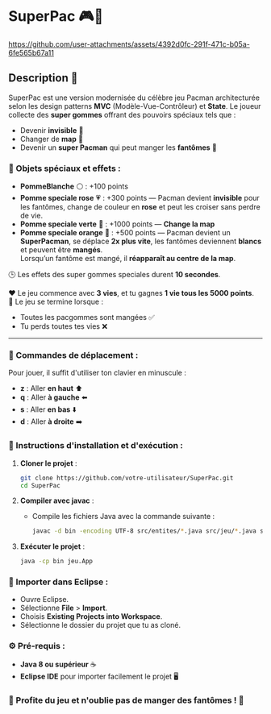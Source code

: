# SuperPac 🎮👾

https://github.com/user-attachments/assets/4392d0fc-291f-471c-b05a-6fe565b67a11
 
## Description 📝
SuperPac est une version modernisée du célèbre jeu Pacman architecturée selon les design patterns **MVC** (Modèle-Vue-Contrôleur) et **State**.
Le joueur collecte des **super gommes** offrant des pouvoirs spéciaux tels que :
- Devenir **invisible** 👻
- Changer de **map** 🔄
- Devenir un **super Pacman** qui peut manger les **fantômes** 👹

### 🍎 Objets spéciaux et effets :
- **PommeBlanche** ⚪ : +100 points  
- **Pomme speciale rose** 💗 : +300 points — Pacman devient **invisible** pour les fantômes, change de couleur en **rose** et peut les croiser sans perdre de vie.
- **Pomme speciale verte** 💚 : +1000 points — **Change la map**
- **Pomme speciale orange** 🧡 : +500 points — Pacman devient un **SuperPacman**, se déplace **2x plus vite**, les fantômes deviennent **blancs** et peuvent être **mangés**.  
  Lorsqu’un fantôme est mangé, il **réapparaît au centre de la map**.   

🕒 Les effets des super gommes speciales durent **10 secondes**.  

❤️ Le jeu commence avec **3 vies**, et tu gagnes **1 vie tous les 5000 points**.  
🎯 Le jeu se termine lorsque :  
- Toutes les pacgommes sont mangées ✅  
- Tu perds toutes tes vies ❌  

---

### 🔑 Commandes de déplacement :
Pour jouer, il suffit d'utiliser ton clavier en minuscule :
- **z** : Aller **en haut** ⬆️
- **q** : Aller **à gauche** ⬅️
- **s** : Aller **en bas** ⬇️
- **d** : Aller **à droite** ➡️

### 📜 Instructions d'installation et d'exécution :
1. **Cloner le projet** :
   ```bash
   git clone https://github.com/votre-utilisateur/SuperPac.git
   cd SuperPac
   ```

2. **Compiler avec javac** :
   - Compile les fichiers Java avec la commande suivante :
     ```bash
     javac -d bin -encoding UTF-8 src/entites/*.java src/jeu/*.java src/ressources/*.java
     ```

3. **Exécuter le projet** :
   ```bash
   java -cp bin jeu.App
   ```

### 📜 Importer dans Eclipse :
- Ouvre Eclipse.
- Sélectionne **File** > **Import**.
- Choisis **Existing Projects into Workspace**.
- Sélectionne le dossier du projet que tu as cloné.

### ⚙️ Pré-requis :
- **Java 8 ou supérieur** ☕
- **Eclipse IDE** pour importer facilement le projet 🖥️

### 🎉 Profite du jeu et n'oublie pas de manger des fantômes ! 👾
